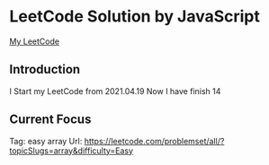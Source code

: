 # LeetCode Solution by JavaScript

[My LeetCode](https://leetcode.com/JiweiYuan/)

## Introduction

I Start my LeetCode from 2021.04.19
Now I have finish 14

## Current Focus  

Tag: easy array 
Url: https://leetcode.com/problemset/all/?topicSlugs=array&difficulty=Easy